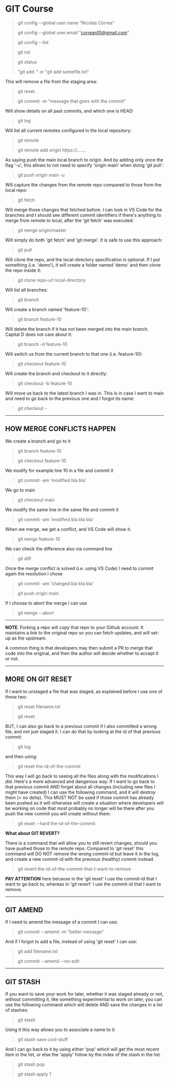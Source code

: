 # **GIT Course**

> git config --global user.name "Nicolas Correa"
>
> git config --global user.email "correan10@gmail.com"
>
> git config --list
>
> git init
>
> git status
>
> "git add ." or "git add somefile.txt"

This will remove a file from the staging area:

> git reset .
>
> git commit -m "message that goes with the commit"

Will show details on all past commits, and which one is HEAD:

> git log

Will list all current remotes configured in the local repository:

> git remote
>
> git remote add origin https://.......

As saying push the main local branch to origin. And by adding only once the flag '-u', this allows to not need to specify 'origin main' when doing 'git pull':

> git push origin main -u

Will capture the changes from the remote repo compared to those from the local repo:

> git fetch

Will merge those changes that fetched before. I can look in VS Code for the branches and I should see different commit identifiers if there's anything to merge from remote to local, after the 'git fetch' was executed:

> git merge origin/master

Will simply do both 'git fetch' and 'git merge'. It is safe to use this approach:

> git pull

Will clone the repo, and the local-directory specification is optional. If I put something (i.e. 'demo'), it will create a folder named 'demo' and then clone the repo inside it:

> git clone repo-url local-directory

Will list all branches:

> git branch

Will create a branch named 'feature-10':

> git branch feature-10

Will delete the branch if it has not been merged into the main branch. Capital D does not care about it:

> git branch -d feature-10

Will switch us from the current branch to that one (i.e. feature-10):

> git checkout feature-10

Will create the branch and checkout to it directly:

> git checkout -b feature-10

Will move us back to the latest branch I was in. This is in case I went to main and need to go back to the previous one and I forgot its name:

> git checkout -

---

## **HOW MERGE CONFLICTS HAPPEN**

We create a branch and go to it

> git branch feature-10
>
> git checkout feature-10

We modify for example line 10 in a file and commit it

> git commit -am 'modified bla bla'

We go to main

> git checkout main

We modify the same line in the same file and commit it

> git commit -am 'modified bla bla bla'

When we merge, we get a conflict, and VS Code will show it.

> git merge feature-10

We can check the difference also via command line

> git diff

Once the merge conflict is solved (i.e. using VS Code) I need to commit again the resolution I chose

> git commit -am 'changed bla bla bla'
>
> git push origin main

If I choose to abort the merge I can use

> git merge --abort

---

**NOTE**: Forking a repo will copy that repo to your Github account. It maintains a link to the original repo so you can fetch updates, and will set-up as the upstream.

A common thing is that developers may then submit a PR to merge that code into the original, and then the author will decide whether to accept it or not.

---

## **MORE ON GIT RESET**

If I want to unstaged a file that was staged, as explained before I use one of these two:

> git reset filename.txt
>
> git reset .

BUT, I can also go back to a previous commit if I also committed a wrong file, and not just staged it. I can do that by looking at the id of that previous commit:

> git log

and then using:

> git reset the-id-of-the-commit

This way I will go back to seeing all the files along with the modifications I did. Here's a more advanced and dangerous way. If I want to go back to that previous commit AND forget about all changes (including new files I might have created) I can use the following command, and it will destroy them (= no delta). This MUST NOT be used if those commit has already been pushed as it will otherwise will create a situation where developers will be working on code that most probably no longer will be there after you push the new commit you will create without them:

> git reset --hard the-id-of-the-commit

**What about GIT REVERT?**

There is a command that will allow you to still revert changes, should you have pushed those to the remote repo. Compared to 'git reset' this command will DO NOT remove the wrong commit-id but leave it in the log, and create a new commit-id with the previous (healthy) commit instead.

> git revert the-id-of-the-commit-that-I-want-to-remove

**PAY ATTENTION** here because in the 'git reset' I use the commit-id that I want to go back to, whereas in 'git revert' I use the commit-id that I want to remove.

---

## **GIT AMEND**

If I need to amend the message of a commit I can use:

> git commit --amend -m "better message"

And if I forgot to add a file, instead of using 'git reset' I can use:

> git add filename.txt
>
> git commit --amend --no-edit

---

## **GIT STASH**

If you want to save your work for later, whether it was staged already or not, without committing it, like something experimental to work on later, you can use the following command which will delete AND save the changes in a list of stashes:

> git stash

Using it this way allows you to associate a name to it:

> git stash save cool-stuff

And I can go back to it by using either 'pop' which will get the most recent item in the list, or else the 'apply' follow by the index of the stash in the list.

> git stash pop
>
> git stash apply 1

